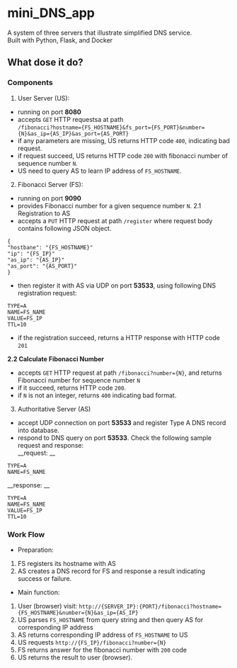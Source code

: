 # mini_DNS_app
A system of three servers that illustrate simplified DNS service.  
Built with Python, Flask, and Docker  

## What dose it do?
### Components
1. User Server (US):
- running on port __8080__
- accepts `GET` HTTP requestsa at path  
  `/fibonacci?hostname={FS_HOSTNAME}&fs_port={FS_PORT}&number={N}&as_ip={AS_IP}&as_port={AS_PORT}`
- if any parameters are missing, US returns HTTP code `400`, indicating bad request.  
- if request succeed, US returns HTTP code `200` with fibonacci number of sequence number `N`.  
- US need to query AS to learn IP address of `FS_HOSTNAME`.  

2. Fibonacci Server (FS):
- running on port __9090__
- provides Fibonacci number for a given sequence number `N`.
2.1 Registration to AS
- accepts a `PUT` HTTP request at path `/register` where request body contains following JSON object.
```
{
"hostbane": "{FS_HOSTNAME}"
"ip": "{FS_IP}"
"as_ip": "{AS_IP}"
"as_port": "{AS_PORT}"
}
```
- then register it with AS via UDP on port __53533__, using following DNS registration request:  
```
TYPE=A
NAME=FS_NAME
VALUE=FS_IP
TTL=10
```
- if the registration succeed, returns a HTTP response with HTTP code `201`

__2.2 Calculate Fibonacci Number__  
- accepts `GET` HTTP request at path `/fibonacci?number={N}`, and returns Fibonacci number for sequence number `N`
- if it succeed, returns HTTP code `200`.
- if `N` is not an integer, returns `400` indicating bad format.

3. Authoritative Server (AS)
- accept UDP connection on port __53533__ and register Type A DNS record into database.
- respond to DNS query on port __53533__. Check the following sample request and response:  
__request: __  
```
TYPE=A
NAME=FS_NAME
```
__response: __  
```
TYPE=A
NAME=FS_NAME
VALUE=FS_IP
TTL=10
```

### Work Flow
- Preparation:
1. FS registers its hostname with AS
2. AS creates a DNS record for FS and response a result indicating success or failure.

- Main function:
1. User (browser) visit: `http://{SERVER_IP}:{PORT}/fibonacci?hostname={FS_HOSTNAME}&number={N}&as_ip={AS_IP}`
2. US parses `FS_HOSTNAME` from query string and then query AS for corresponding IP address
3. AS returns corresponding IP address of `FS_HOSTNAME` to US
4. US requests `http://{FS_IP}/fibonacci?number={N}`
5. FS returns answer for the fibonacci number with `200` code
6. US returns the result to user (browser).

